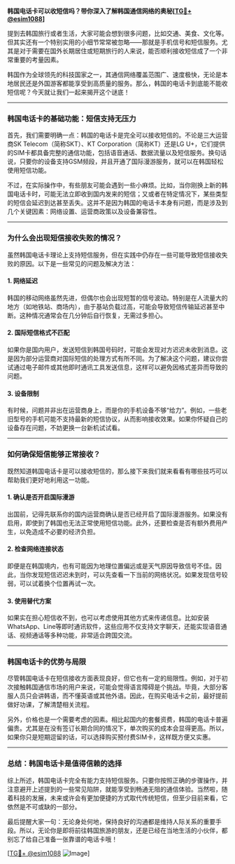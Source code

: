 **韩国电话卡可以收短信吗？带你深入了解韩国通信网络的奥秘[[TG💪+ @esim1088](https://t.me/s/esim1088)]**

提到去韩国旅行或者生活，大家可能会想到很多问题，比如交通、美食、文化等。但其实还有一个特别实用的小细节常常被忽略——那就是手机信号和短信服务。尤其是对于需要在国外长期居住或短期旅行的人来说，能否顺利接收短信成了一个非常重要的考量因素。

韩国作为全球领先的科技国家之一，其通信网络覆盖范围广、速度极快，无论是本地居民还是外国游客都能享受到高质量的服务。那么，韩国的电话卡到底能不能收短信呢？今天就让我们一起来揭开这个谜底！

---

### **韩国电话卡的基础功能：短信支持无压力**

首先，我们需要明确一点：韩国的电话卡是完全可以接收短信的。不论是三大运营商SK Telecom（简称SKT）、KT Corporation（简称KT）还是LG U+，它们提供的SIM卡都具备完整的通信功能，包括语音通话、数据流量以及短信服务。换句话说，只要你的设备支持GSM频段，并且开通了国际漫游服务，就可以在韩国轻松使用短信功能。

不过，在实际操作中，有些朋友可能会遇到一些小麻烦。比如，当你刚换上新的韩国电话卡时，可能无法立即收到国内发来的短信；又或者在特定情况下，某些类型的短信会延迟到达甚至丢失。这并不是因为韩国的电话卡本身有问题，而是涉及到几个关键因素：网络设置、运营商政策以及设备兼容性。

---

### **为什么会出现短信接收失败的情况？**

虽然韩国电话卡理论上支持短信服务，但在实践中仍存在一些可能导致短信接收失败的原因。以下是一些常见的问题及解决方法：

#### **1. 网络延迟**
韩国的移动网络虽然先进，但偶尔也会出现短暂的信号波动。特别是在人流量大的地方（如地铁站、商场内），由于基站负载过高，可能会导致短信传输延迟甚至中断。这种情况通常会在几分钟后自行恢复，无需过多担心。

#### **2. 国际短信格式不匹配**
如果你是国内用户，发送短信到韩国号码时，可能会发现对方迟迟未收到消息。这是因为部分运营商对国际短信的处理方式有所不同。为了解决这个问题，建议你尝试通过电子邮件或其他即时通讯工具发送信息，这样可以避免因格式差异而导致的问题。

#### **3. 设备限制**
有时候，问题并非出在运营商身上，而是你的手机设备不够“给力”。例如，一些老旧型号的手机可能不支持最新的短信协议，从而影响接收效果。如果你怀疑自己的设备存在问题，不妨更换一台新机试试看。

---

### **如何确保短信能够正常接收？**

既然知道韩国电话卡是可以接收短信的，那么接下来我们就来看看有哪些技巧可以帮助我们更好地利用这一功能。

#### **1. 确认是否开启国际漫游**
出国前，记得先联系你的国内运营商确认是否已经开启了国际漫游服务。如果没有启用，即使到了韩国也无法正常使用短信功能。此外，还要检查是否有额外费用产生，以免造成不必要的经济负担。

#### **2. 检查网络连接状态**
即便是在韩国境内，也有可能因为地理位置偏远或是天气原因导致信号不佳。因此，当你发现短信迟迟未到时，可以先查看一下当前的网络状况。如果发现信号较弱，可以试着换个位置再试一次。

#### **3. 使用替代方案**
如果实在担心短信收不到，也可以考虑使用其他方式来传递信息。比如安装WhatsApp、Line等即时通讯软件，这些应用不仅支持文字聊天，还能实现语音通话、视频通话等多种功能，非常适合跨国交流。

---

### **韩国电话卡的优势与局限**

尽管韩国电话卡在短信接收方面表现良好，但它也有一定的局限性。例如，对于初次接触韩国通信市场的用户来说，可能会觉得语言障碍是个挑战。毕竟，大部分客服人员只会讲韩语，而不懂英语或其他外语。因此，在购买电话卡之前，最好提前做好功课，了解清楚相关流程。

另外，价格也是一个需要考虑的因素。相比起国内的套餐资费，韩国的电话卡普遍偏贵。尤其是在没有签订长期合同的情况下，单次购买的成本会显得更高。所以，如果你只是短期逗留的话，可以选择购买预付费SIM卡，这样既方便又实惠。

---

### **总结：韩国电话卡是值得信赖的选择**

综上所述，韩国电话卡完全有能力支持短信服务。只要你按照正确的步骤操作，并注意避开上述提到的一些常见陷阱，就能享受到畅通无阻的通信体验。当然啦，随着科技的发展，未来或许会有更加便捷的方式取代传统短信，但至少目前来看，它依然是不可或缺的一部分。

最后提醒大家一句：无论身处何地，保持良好的沟通都是维持人际关系的重要手段。所以，无论你是即将前往韩国旅游的朋友，还是已经在当地生活的小伙伴，都别忘了给自己准备一张靠谱的电话卡哦！

[[TG💪+ @esim1088](https://t.me/s/esim1088) ![Image](https://i.postimg.cc/4NQfJmqS/Snipaste-2025-05-13-00-14-12.png)]